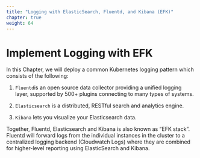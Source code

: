 ```yaml
---
title: "Logging with ElasticSearch, Fluentd, and Kibana (EFK)"
chapter: true
weight: 64
---
```


# Implement Logging with EFK 

In this Chapter, we will deploy a common Kubernetes logging pattern which consists of the following:

1. `Fluentd`is an open source data collector providing a unified logging layer, supported by 500+ plugins connecting to many types of systems.

2. `Elasticsearch` is a distributed, RESTful search and analytics engine.

3. `Kibana` lets you visualize your Elasticsearch data.

Together, Fluentd, Elasticsearch and Kibana is also known as “EFK stack”. Fluentd will forward logs from the individual instances in the cluster to a centralized logging backend (Cloudwatch Logs) where they are combined for higher-level reporting using ElasticSearch and Kibana.
